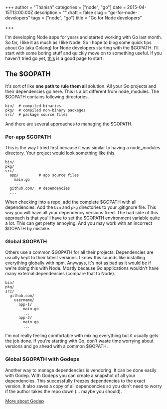 +++
author = "Thanish"
categories = ["node", "go"]
date = 2015-04-15T13:00:00Z
description = ""
draft = false
slug = "go-for-node-developers"
tags = ["node", "go"]
title = "Go for Node developers"

+++


I'm developing Node apps for years and started working with Go last  month. So far, I like it as much as I like Node. So I hope to blog some  quick tips about Go (aka Golang) for Node developers starting with the  $GOPATH. I'll start with some boring stuff and quickly move on to  something useful. If you haven't tried go yet, [this](https://golang.org/doc/code.html) is a good page to start.

## The $GOPATH

It's sort of like **one path to rule them all** solution. All your Go projects and their dependencies go here. This is a  bit different from node_modules. The $GOPATH contains following  directories.

```
bin/  # compiled binaries
pkg/  # compiled non-binary packages
src/  # package source files

```

And there are several approaches to managing the $GOPATH.

### Per-app $GOPATH

This is the way I tried first because it was similar to having a  node_modules directory. Your project would look something like this.

```
bin/
pkg/
src/
  app/         # app source files
    main.go
    ...
  github.com/  # dependencies
  ...

```

When checking into a repo, add the complete $GOPATH with all dependencies. Add the `bin` and `pkg` directories to your .gitignore file. This way you will have all your  dependency versions fixed. The bad side of this approach is that you'll  have to set the $GOPATH environment variable quite a lot. This can get  pretty annoying. And you may work with an incorrect $GOPATH by mistake.

### Global $GOPATH

Others use a common $GOPATH for all their projects. Dependencies are  usually kept to their latest versions. I know this sounds like  installing everything globally with npm. Anyways, it's not as bad as it  would be if we're doing this with Node. Mostly because Go applications  wouldn't have many external dependencies (compare that to Node).

```
bin/
pkg/
src/
  github.com/
    username/
      app-1/
        main.go
        ...
      app-2/
        main.go
        ...

```

I'm not really feeling comfortable with mixing everything but it  usually gets the job done. If you're starting with Go, don't waste time  worrying about versions and go ahead with a common $GOPATH.

### Global $GOPATH with Godeps

Another way to manage dependencies is vendoring. It can be done  easily with Godep. With Godeps you can create a snapshot of all your  dependencies. This successfully freezes dependencies to the exact  version. It also saves a copy of all dependencies so you don't need to  worry if the author takes the repo down (... maybe you should).

[More about Godep](http://godoc.org/github.com/tools/godep)

